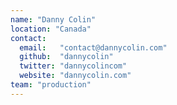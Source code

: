 ```yaml
---
name: "Danny Colin"
location: "Canada"
contact:
  email:   "contact@dannycolin.com"  
  github:  "dannycolin"
  twitter: "dannycolincom"
  website: "dannycolin.com"
team: "production"
---
```

